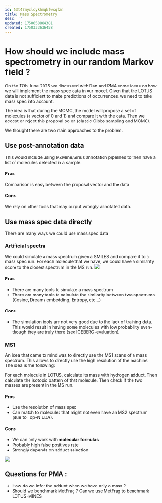 ```yaml
---
id: 53t47myclcykhmqkfwxqfzn
title: Mass Spectrometry
desc: ''
updated: 1750658884381
created: 1750333636458
---
```


# How should we include mass spectrometry in our random Markov field ?

On the 17th June 2025 we discussed with Dan and PMA some ideas on how we will implement the mass spec data in our model.
Given that the LOTUS data is not sufficient to make predictions of occurrences, we need to take mass spec into account.

The idea is that during the MCMC, the model will propose a set of molecules (a vector of $0$ and $1$) and compare it
with the data. Then we accept or reject this proposal so on (classic Gibbs sampling and MCMC).

We thought there are two main approaches to the problem.

## Use post-annotation data
This would include using MZMine/Sirius annotation pipelines to then have a list of molecules detected in a sample. 

#### Pros
Comparison is easy between the proposal vector and the data

#### Cons
We rely on other tools that may output wrongly annotated data.

## Use mass spec data directly
There are many ways we could use mass spec data

### Artificial spectra
We could simulate a mass spectrum given a SMILES and compare it to a mass spec run. For
each molecule that we have, we could have a similarity score to the closest spectrum in 
the MS run.
![](./assets/images/IMG_20250619_134804_1.jpg)


#### Pros
- There are many tools to simulate a mass spectrum
- There are many tools to calculate the similarity between two spectrums (Cosine, Dreams embedding, Entropy, etc...)

#### Cons
- The simulation tools are not very good due to the lack of training data.
This would result in having some molecules with low probability even-though they are truly there (see ICEBERG-evaluation).

### MS1
An idea that came to mind was to directly use the MS1 scans of a mass spectrum. This allows to 
directly use the high resolution of the machine. The idea is the following: 

For each molecule in LOTUS, calculate its mass with hydrogen adduct. Then calculate the isotopic pattern
of that molecule. Then check if the two masses are present in the MS run. 

#### Pros
- Use the resolution of mass spec
- Can match to molecules that might not even have an MS2 spectrum (due to Top-N DDA).

#### Cons
- We can only work with **molecular formulas**
- Probably high false positives rate
- Strongly depends on adduct selection

![](./assets/images/IMG_20250619_134816.jpg)

## Questions for PMA : 
- How do we infer the adduct when we have only a mass ?
- Should we benchmark MetFrag ? Can we use MetFrag to benchmark LOTUS-MINES